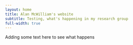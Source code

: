 ```yaml
---
layout: home
title: Alan McWilliam's website
subtitle: Testing, what's happening in my research group
full-width: true
---
```



Adding some text here to see what happens
